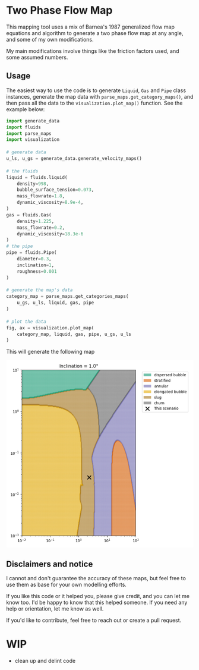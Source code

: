 # Two Phase Flow Map

This mapping tool uses a mix of Barnea's 1987 generalized flow map equations and algorithm to generate a two phase flow map at any angle, and some of my own modifications. 

My main modifications involve things like the friction factors used, and some assumed numbers.

## Usage 

The easiest way to use the code is to generate `Liquid`, `Gas` and `Pipe` class instances, generate the map data with `parse_maps.get_category_maps()`, and then pass all the data to the  `visualization.plot_map()` function. See the example below:

```python
import generate_data
import fluids
import parse_maps
import visualization

# generate data
u_ls, u_gs = generate_data.generate_velocity_maps()

# the fluids
liquid = fluids.liquid(
    density=998,
    bubble_surface_tension=0.073, 
    mass_flowrate=1.8,
    dynamic_viscosity=8.9e-4,
)
gas = fluids.Gas(
    density=1.225, 
    mass_flowrate=0.2, 
    dynamic_viscosity=18.3e-6
)
# the pipe
pipe = fluids.Pipe(
    diameter=0.3, 
    inclination=1, 
    roughness=0.001
)

# generate the map's data
category_map = parse_maps.get_categories_maps(
    u_gs, u_ls, liquid, gas, pipe
)

# plot the data
fig, ax = visualization.plot_map(
    category_map, liquid, gas, pipe, u_gs, u_ls
)
```

This will generate the following map 

![inclination_1](./images/inclination_1.png)

## Disclaimers and notice

I cannot and don't guarantee the accuracy of these maps, but feel free to use them as base for your own modelling efforts. 

If you like this code or it helped you, please give credit, and you can let me know too. I'd be happy to know that this helped someone. If you need any help or orientation, let me know as well.

If you'd like to contribute, feel free to reach out or create a pull request.

# WIP

- clean up and delint code


